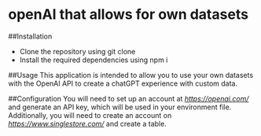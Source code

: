 # openAI that allows for own datasets

##Installation 
- Clone the repository using git clone
- Install the required dependencies using npm i


##Usage
This application is intended to allow you to use your own datasets with the OpenAI API to create a chatGPT experience with custom data.

##Configuration
You will need to set up an account at *https://openai.com/* and generate an API key, which will be used in your environment file. Additionally, you will need to create an account on *https://www.singlestore.com/* and create a table.

